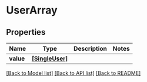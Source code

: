 # UserArray


## Properties
Name | Type | Description | Notes
------------ | ------------- | ------------- | -------------
**value** | [**[SingleUser]**](SingleUser.md) |  | 

[[Back to Model list]](../README.md#documentation-for-models) [[Back to API list]](../README.md#documentation-for-api-endpoints) [[Back to README]](../README.md)


